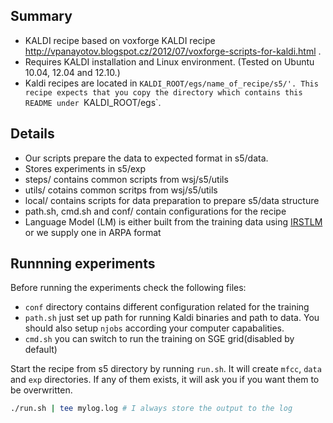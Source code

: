 Summary
-------
 * KALDI recipe based on voxforge KALDI recipe http://vpanayotov.blogspot.cz/2012/07/voxforge-scripts-for-kaldi.html .
 * Requires KALDI installation and Linux environment. (Tested on Ubuntu 10.04, 12.04 and 12.10.)
 * Kaldi recipes are located in `KALDI_ROOT/egs/name_of_recipe/s5/'. This recipe expects that you copy the directory which contains this README under `KALDI_ROOT/egs`.



Details
-----------
 * Our scripts prepare the data to expected format in s5/data. 
 * Stores experiments in s5/exp
 * steps/ contains common scripts from wsj/s5/utils
 * utils/ cotains common scritps from wsj/s5/utils
 * local/ contains scripts for data preparation to prepare s5/data structure
 * path.sh, cmd.sh and  conf/ contain configurations for the recipe
 * Language Model (LM) is either built from the training data using [IRSTLM](http://sourceforge.net/projects/irstlm/)  or we supply one in ARPA format


Runnning experiments
--------------------
Before running the experiments check the following files:
 * `conf` directory contains different configuration related for the training
 * `path.sh` just set up path for running Kaldi binaries and path to data.
    You should also setup `njobs` according your computer capabalities.
 * `cmd.sh` you can switch to run the training on SGE grid(disabled by default)

Start the recipe from s5 directory by running `run.sh`.
It will create `mfcc`, `data` and `exp` directories.
   If any of them exists, it will ask you if you want them to be overwritten.
 ```bash
 ./run.sh | tee mylog.log # I always store the output to the log
 ```
